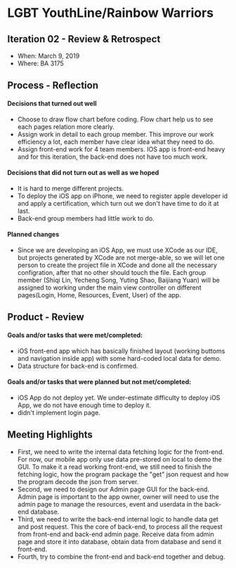 # LGBT YouthLine/Rainbow Warriors
## Iteration 02 - Review & Retrospect

 * When: March 9, 2019
 * Where: BA 3175

## Process - Reflection

#### Decisions that turned out well

 * Choose to draw flow chart before coding. Flow chart help us to see each pages relation more clearly.
 * Assign work in detail to each group member. This improve our work efficiency a lot, each member have clear idea what they need to do.
 * Assign front-end work for 4 team members. IOS app is front-end heavy and for this iteration, the back-end does not have too much work.


#### Decisions that did not turn out as well as we hoped

 * It is hard to merge different projects. 
 * To deploy the iOS app on iPhone, we need to register apple developer id and apply a certification, which turn out we don't have time to do it at last.
 * Back-end group members had little work to do.

#### Planned changes
 
* Since we are developing an iOS App, we must use XCode as our IDE, but projects generated by XCode are not merge-able, so we will let one person to create the project file in XCode and done all the necessary configration, after that no other should touch the file. Each group member (Shiqi Lin, Yecheng Song, Yuting Shao, Baijiang Yuan) will be assigned to working under the main view controller on different pages(Login, Home, Resources, Event, User) of the app.

## Product - Review

#### Goals and/or tasks that were met/completed:

 * iOS front-end app which has basically finished layout (working buttoms and navigation inside app) with some hard-coded local data for demo.
 * Data structure for back-end is confirmed.

#### Goals and/or tasks that were planned but not met/completed:

 * iOS App do not deploy yet. We under-estimate difficulty to deploy iOS App, we do not have enough time to deploy it.
 * didn't implement login page.

## Meeting Highlights
 
* First, we need to write the internal data fetching logic for the front-end. For now, our mobile app only use data pre-stored on local to demo the GUI. To make it a read working front-end, we still need to finish the fetching logic, how the program package the "get" json request and how the program decode the json from server.
* Second, we need to design our Admin page GUI for the back-end. Admin page is important to the app owner, owner will need to use the admin page to manage the resources, event and userdata in the back-end database.
* Third, we need to write the back-end internal logic to handle data get and post request. This the core of back-end, to process all the request from front-end and back-end admin page. Receive data from admin page and store it into database, obtain data from database and send it front-end.
* Fourth, try to combine the front-end and back-end together and debug.
